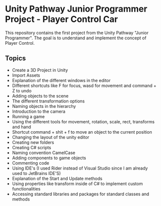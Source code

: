 # Unity Pathway Junior Programmer Project - Player Control Car

This repository contains the first project from the Unity Pathway "Junior Programmer". The goal is to understand and implement the concept of Player Control.

## Topics
* Create a 3D Project in Unity
* Import Assets
* Explanation of the different windows in the editor
* Different shortcuts like F for focus, wasd for movement and command + Z to undo
* Adding objects to the scene
* The different transformation options
* Naming objects in the hierarchy
* Introduction to the camera
* Running a game
* Using the different tools for movement, rotation, scale, rect, transforms and hand
* Shortcut command + shit + f to move an object to the current position
* Changing the layout of the unity editor
* Creating new folders
* Creating C# scripts
* Naming convention CamelCase
* Adding components to game objects
* Commenting code
* Using IDE's (I used Rider instead of Visual Studio since I am already used to JetBrains IDE'S)
* Explanation of the Start and Update methods
* Using properties like transform inside of C# to implement custom functionalities
* Accessing standard libraries and packages for standard classes and methods